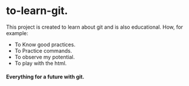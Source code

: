 # to-learn-git.
This project is created to learn about git and is also educational. How, for example:
- To Know good practices.  
- To Practice commands.
- To observe my potential.
- To play with the html.
  
#### Everything for a future with git.

